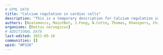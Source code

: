 ```yaml
---
# GPML DATA
title: "Calcium regulation in cardiac cells"
description: "This is a temporary description for Calcium regulation in cardiac cells"
authors: [Nsalomonis, MaintBot, J.Fong, N.Cotte, Thomas, Khanspers, Christine Chichester, Egonw, Mkutmon, Eweitz]
organisms: [Rattus norvegicus]
# ADDITIONAL DATA
last-edited: 2021-05-16
communities: []
wpid: "WP326"
---
```

